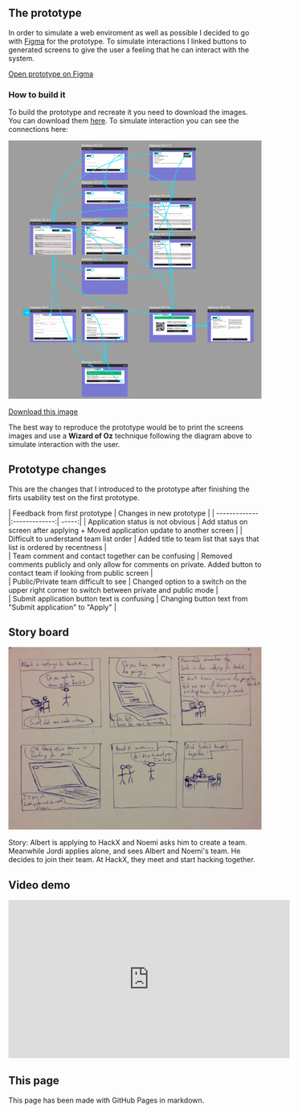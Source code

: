 ## The prototype

In order to simulate a web enviroment as well as possible I decided to go with [Figma](figma.com) for the prototype. To simulate interactions I linked buttons to generated screens to give the user a feeling that he can interact with the system. 

[Open prototype on Figma](https://www.figma.com/file/PrjeiH5pAaFcIQtlmKck5hcz/HackX-Registration)

### How to build it

To build the prototype and recreate it you need to download the images. You can download them [here](https://github.com/casassg/ucd_assign6/tree/master/assets/img/screens). To simulate interaction you can see the connections here:

![figma connections](assets/img/prototype%20connections.png)

[Download this image](assets/img/prototype%20connections.png)

The best way to reproduce the prototype would be to print the screens images and use a **Wizard of Oz** technique following the diagram above to simulate interaction with the user.


## Prototype changes

This are the changes that I introduced to the prototype after finishing the firts usability test on the first prototype.

| Feedback from first prototype       | Changes in new prototype           |
| ------------- |:-------------:| -----:|
| Application status is not obvious | Add status on screen after applying + Moved application update to another screen | 
| Difficult to understand team list order | Added title to team list that says that list is ordered by recentness  |   
| Team comment and contact together can be confusing | Removed comments publicly and only allow for comments on private. Added button to contact team if looking from public screen     |    
| Public/Private team difficult to see | Changed option to a switch on the upper right corner to switch between private and public mode      |    
| Submit application button text is confusing | Changing button text from "Submit application" to "Apply" |

## Story board

![storyboard](assets/img/storyboard.png)

Story: Albert is applying to HackX and Noemi asks him to create a team. Meanwhile Jordi applies alone, and sees Albert and Noemi's team. He decides to join their team. At HackX, they meet and start hacking together.

## Video demo

<iframe width="560" height="315" src="https://www.youtube.com/embed/fjKoq70Le8g?rel=0&amp;controls=0&amp;showinfo=0" frameborder="0" allowfullscreen></iframe>

## This page

This page has been made with GitHub Pages in markdown.
